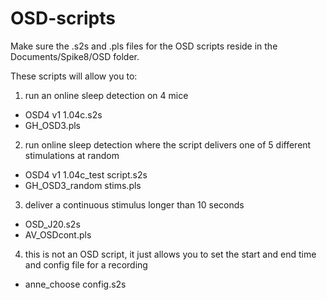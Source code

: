 # OSD-scripts

Make sure the .s2s and .pls files for the OSD scripts reside in the Documents/Spike8/OSD folder.

These scripts will allow you to:

1) run an online sleep detection on 4 mice
  - OSD4 v1 1.04c.s2s
  - GH_OSD3.pls
  
2) run online sleep detection where the script delivers one of 5 different stimulations at random
  - OSD4 v1 1.04c_test script.s2s
  - GH_OSD3_random stims.pls
  
3) deliver a continuous stimulus longer than 10 seconds
  - OSD_J20.s2s
  - AV_OSDcont.pls
  
4) this is not an OSD script, it just allows you to set the start and end time and config file for a recording
  - anne_choose config.s2s
